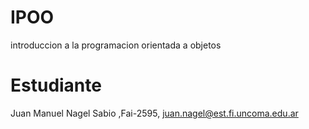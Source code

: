 
# IPOO 
introduccion a la programacion orientada a objetos 
# Estudiante 
Juan Manuel Nagel Sabio ,Fai-2595, juan.nagel@est.fi.uncoma.edu.ar
